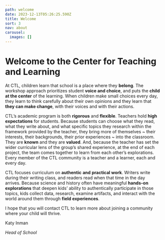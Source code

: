 ```yaml
---
path: welcome
date: 2023-12-13T05:26:25.590Z
title: Welcome
sort: 3
nav: about
carousel:
  images: []
---
```

# Welcome to the Center for Teaching and Learning

At CTL, children learn that school is a place where they **belong**. The workshop approach prioritizes student **voice and choice**, and puts the **child at the center** of the learning. When children make small choices every day, they learn to think carefully about their own opinions and they learn that **they can make change**, with their voices and with their actions. 

CTL’s academic program is both **rigorous** and **flexible**. Teachers hold **high expectations** for students. Because students can choose what they read, what they write about, and what specific topics they research within the framework provided by the teacher, they bring more of themselves \~ their interests, their backgrounds, their prior experiences \~ into the classroom. They are **known** and they are **valued**. And, because the teacher has set the wider curricular lens of the group’s shared experience, at the end of each project, the team comes together to learn from each other’s explorations. Every member of the CTL community is a teacher and a learner, each and every day. 

CTL focuses curriculum on **authentic** **and** **practical work**. Writers write during their writing class, and readers read when that time in the day arrives. Because science and history often have meaningful **hands-on explorations** that deepen kids’ ability to authentically participate in those topics, kids collect data, research, examine artifacts, and interact with the world around them through **field experiences**. 

I hope that you will contact CTL to learn more about joining a community where your child will thrive. 

Katy Inman

*Head of School*